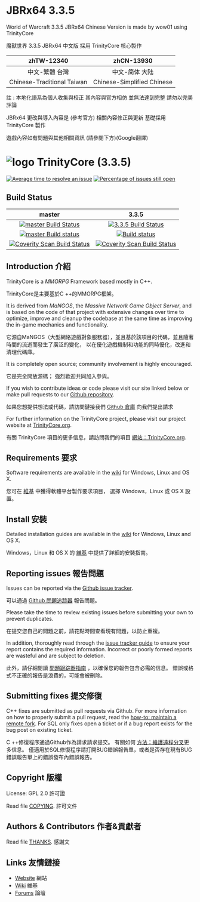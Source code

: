 # JBRx64 3.3.5
World of Warcraft 3.3.5 JBRx64 Chinese Version is made by wow01 using TrinityCore

魔獸世界 3.3.5 JBRx64 中文版 採用 TrinityCore 核心製作

zhTW-12340 | zhCN-13930
:------------: | :------------:
中文-繁體 台灣 | 中文-简体 大陆
Chinese-Traditional Taiwan | Chinese-Simplified Chinese

註 : 本地化語系為個人收集與校正 其內容與官方相仿 並無法達到完整 請勿以完美評論

JBRx64 更改與導入內容是 (參考官方) 相關內容修正與更新 基礎採用 TrinityCore 製作

遊戲內容如有問題與其他相關資訊 (請參閱下方)(Google翻譯)


# ![logo](https://community.trinitycore.org/public/style_images/1_trinitycore.png) TrinityCore (3.3.5)

[![Average time to resolve an issue](https://isitmaintained.com/badge/resolution/TrinityCore/TrinityCore.svg)](https://isitmaintained.com/project/TrinityCore/TrinityCore "Average time to resolve an issue") [![Percentage of issues still open](https://isitmaintained.com/badge/open/TrinityCore/TrinityCore.svg)](https://isitmaintained.com/project/TrinityCore/TrinityCore "Percentage of issues still open")

## Build Status

master | 3.3.5
:------------: | :------------:
[![master Build Status](https://travis-ci.org/TrinityCore/TrinityCore.svg?branch=master)](https://travis-ci.org/TrinityCore/TrinityCore) | [![3.3.5 Build Status](https://travis-ci.org/TrinityCore/TrinityCore.svg?branch=3.3.5)](https://travis-ci.org/TrinityCore/TrinityCore)
[![master Build status](https://ci.appveyor.com/api/projects/status/54d0u1fxe50ad80o/branch/master?svg=true)](https://ci.appveyor.com/project/DDuarte/trinitycore/branch/master) | [![Build status](https://ci.appveyor.com/api/projects/status/54d0u1fxe50ad80o/branch/3.3.5?svg=true)](https://ci.appveyor.com/project/DDuarte/trinitycore/branch/3.3.5)
[![Coverity Scan Build Status](https://scan.coverity.com/projects/435/badge.svg)](https://scan.coverity.com/projects/435) | [![Coverity Scan Build Status](https://scan.coverity.com/projects/4656/badge.svg)](https://scan.coverity.com/projects/4656)

## Introduction  介紹

TrinityCore is a *MMORPG* Framework based mostly in C++.

TrinityCore是主要基於C ++的MMORPG框架。

It is derived from *MaNGOS*, the *Massive Network Game Object Server*, and is
based on the code of that project with extensive changes over time to optimize,
improve and cleanup the codebase at the same time as improving the in-game
mechanics and functionality.

它源自MaNGOS（大型網絡遊戲對象服務器），並且基於該項目的代碼，並且隨著時間的流逝而發生了廣泛的變化，
以在優化遊戲機制和功能的同時優化，改進和清理代碼庫。

It is completely open source; community involvement is highly encouraged.

它是完全開放源碼； 強烈歡迎共同加入參與。

If you wish to contribute ideas or code please visit our site linked below or
make pull requests to our [Github repository](https://github.com/TrinityCore/TrinityCore/pulls).

如果您想提供想法或代碼，請訪問鏈接我們 [Github 倉庫](https://github.com/TrinityCore/TrinityCore/pulls) 向我們提出請求  

For further information on the TrinityCore project, please visit our project
website at [TrinityCore.org](https://www.trinitycore.org).

有關 TrinityCore 項目的更多信息，請訪問我們的項目 [網站：TrinityCore.org](https://www.trinitycore.org).

## Requirements  要求


Software requirements are available in the [wiki](https://www.trinitycore.info/display/tc/Requirements) for
Windows, Linux and OS X.

您可在 [維基](https://www.trinitycore.info/display/tc/Requirements) 中獲得軟體平台製作要求項目，
選擇 Windows，Linux 或 OS X 設置。


## Install  安裝

Detailed installation guides are available in the [wiki](https://www.trinitycore.info/display/tc/Installation+Guide) for
Windows, Linux and OS X.

Windows，Linux 和 OS X 的 [維基](https://www.trinitycore.info/display/tc/Installation+Guide) 中提供了詳細的安裝指南。


## Reporting issues  報告問題

Issues can be reported via the [Github issue tracker](https://github.com/TrinityCore/TrinityCore/labels/Branch-3.3.5a).

可以通過 [Github 問題追踪器](https://github.com/TrinityCore/TrinityCore/labels/Branch-3.3.5a) 報告問題。

Please take the time to review existing issues before submitting your own to
prevent duplicates.

在提交您自己的問題之前，請花點時間查看現有問題，以防止重複。

In addition, thoroughly read through the [issue tracker guide](https://community.trinitycore.org/topic/37-the-trinitycore-issuetracker-and-you/) to ensure
your report contains the required information. Incorrect or poorly formed
reports are wasteful and are subject to deletion.

此外，請仔細閱讀 [問題跟踪器指南](https://community.trinitycore.org/topic/37-the-trinitycore-issuetracker-and-you/) ，以確保您的報告包含必需的信息。 錯誤或格式不正確的報告是浪費的，可能會被刪除。

## Submitting fixes  提交修復

C++ fixes are submitted as pull requests via Github. For more information on how to
properly submit a pull request, read the [how-to: maintain a remote fork](https://community.trinitycore.org/topic/9002-howto-maintain-a-remote-fork-for-pull-requests-tortoisegit/).
For SQL only fixes open a ticket or if a bug report exists for the bug post on existing ticket.

C ++修復程序通過Github作為請求請求提交。 有關如何 [方法：維護遠程分叉](https://community.trinitycore.org/topic/9002-howto-maintain-a-remote-fork-for-pull-requests-tortoisegit/)更多信息。
僅適用於SQL修復程序請打開BUG錯誤報告單，或者是否存在現有BUG錯誤報告單上的錯誤發布內錯誤報告。

## Copyright  版權
License: GPL 2.0 許可證

Read file [COPYING](COPYING). 許可文件


## Authors &amp; Contributors  作者&貢獻者

Read file [THANKS](THANKS). 感謝文


## Links  友情鏈接

* [Website](https://www.trinitycore.org)  網站
* [Wiki](https://www.trinitycore.info)  維基
* [Forums](https://community.trinitycore.org)  論壇
